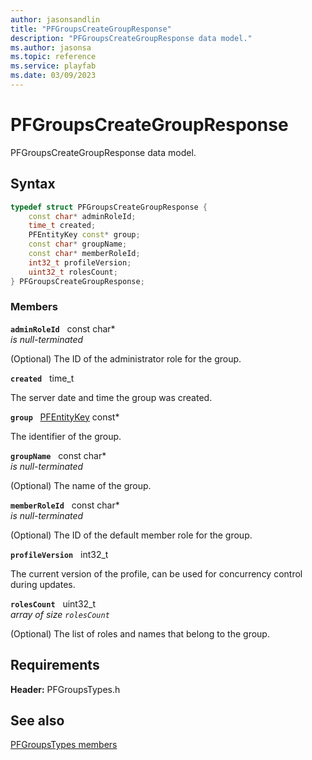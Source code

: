 ```yaml
---
author: jasonsandlin
title: "PFGroupsCreateGroupResponse"
description: "PFGroupsCreateGroupResponse data model."
ms.author: jasonsa
ms.topic: reference
ms.service: playfab
ms.date: 03/09/2023
---
```


# PFGroupsCreateGroupResponse  

PFGroupsCreateGroupResponse data model.  

## Syntax  
  
```cpp
typedef struct PFGroupsCreateGroupResponse {  
    const char* adminRoleId;  
    time_t created;  
    PFEntityKey const* group;  
    const char* groupName;  
    const char* memberRoleId;  
    int32_t profileVersion;  
    uint32_t rolesCount;  
} PFGroupsCreateGroupResponse;  
```
  
### Members  
  
**`adminRoleId`** &nbsp; const char*  
*is null-terminated*  
  
(Optional) The ID of the administrator role for the group.
  
**`created`** &nbsp; time_t  
  
The server date and time the group was created.
  
**`group`** &nbsp; [PFEntityKey](../../pftypes/structs/pfentitykey-c.md) const*  
  
The identifier of the group.
  
**`groupName`** &nbsp; const char*  
*is null-terminated*  
  
(Optional) The name of the group.
  
**`memberRoleId`** &nbsp; const char*  
*is null-terminated*  
  
(Optional) The ID of the default member role for the group.
  
**`profileVersion`** &nbsp; int32_t  
  
The current version of the profile, can be used for concurrency control during updates.
  
**`rolesCount`** &nbsp; uint32_t  
*array of size `rolesCount`*  
  
(Optional) The list of roles and names that belong to the group.
  
  
## Requirements  
  
**Header:** PFGroupsTypes.h
  
## See also  
[PFGroupsTypes members](../pfgroupstypes_members.md)  

  
  
